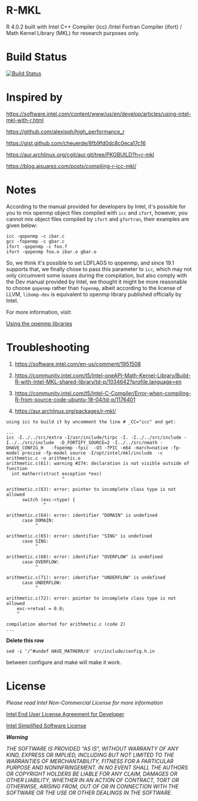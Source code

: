 # R-MKL
R 4.0.2 built with Intel C++ Compiler (icc) /Intel Fortran Compiler (ifort) / Math Kernel Library (MKL) for research purposes only.

# Build Status

[![Build Status](https://travis-ci.com/MitsuhaMiyamizu/R-MKL.svg?branch=master)](https://travis-ci.com/MitsuhaMiyamizu/R-MKL)

# Inspired by

https://software.intel.com/content/www/us/en/develop/articles/using-intel-mkl-with-r.html

https://github.com/alexisph/high_performance_r

https://gist.github.com/cheuerde/8fb9fd0dc8c0eca17c16

https://aur.archlinux.org/cgit/aur.git/tree/PKGBUILD?h=r-mkl

https://blog.ajsuarez.com/posts/compiling-r-icc-mkl/

# Notes

According to the manual provided for developers by Intel, it's possible for you to mix openmp object files compiled with ```icc``` and ```ifort```, however, you cannot mix object files compiled by ```ifort``` and ```gfortran```, their examples are given below:

```
icc -qopenmp -c ibar.c
gcc -fopenmp -c gbar.c
ifort -qopenmp -c foo.f
ifort -qopenmp foo.o ibar.o gbar.o
```
So, we think it's possible to set LDFLAGS to qopenmp, and since 19.1 supports that, we finally chose to pass this parameter to ```icc```, which may not only circumvent some issues during the compilation, but also comply with the Dev manual provided by Intel, we thought it might be more reasonable to choose ```qopenmp``` rather than ```fopenmp```, albeit according to the license of LLVM, ```libomp-dev``` is equivalent to openmp library published officially by Intel.

For more information, visit: 

[Using the openmp libraries](https://software.intel.com/content/www/us/en/develop/documentation/cpp-compiler-developer-guide-and-reference/top/optimization-and-programming-guide/openmp-support/openmp-library-support/using-the-openmp-libraries.html)

# Troubleshooting

1) https://software.intel.com/en-us/comment/1951508

2) https://community.intel.com/t5/Intel-oneAPI-Math-Kernel-Library/Build-R-with-Intel-MKL-shared-library/td-p/1034642?profile.language=en

3) https://community.intel.com/t5/Intel-C-Compiler/Error-when-compiling-R-from-source-code-ubuntu-18-04/td-p/1176401

4) https://aur.archlinux.org/packages/r-mkl/

```
using icc to build it by uncomment the line # _CC="icc" and get:

...
icc -I../../src/extra -I/usr/include/tirpc -I. -I../../src/include -I../../src/include  -D_FORTIFY_SOURCE=2 -I../../src/nmath -DHAVE_CONFIG_H   -fopenmp -fpic  -O3 -fPIC -m64 -march=native -fp-model precise -fp-model source -I/opt/intel/mkl/include  -c arithmetic.c -o arithmetic.o
arithmetic.c(61): warning #274: declaration is not visible outside of function
  int matherr(struct exception *exc)
                     ^

arithmetic.c(63): error: pointer to incomplete class type is not allowed
      switch (exc->type) {
              ^

arithmetic.c(64): error: identifier "DOMAIN" is undefined
      case DOMAIN:
           ^

arithmetic.c(65): error: identifier "SING" is undefined
      case SING:
           ^

arithmetic.c(68): error: identifier "OVERFLOW" is undefined
      case OVERFLOW:
           ^

arithmetic.c(71): error: identifier "UNDERFLOW" is undefined
      case UNDERFLOW:
           ^

arithmetic.c(72): error: pointer to incomplete class type is not allowed
    exc->retval = 0.0;
    ^

compilation aborted for arithmetic.c (code 2)
...
```
**Delete this row**
```
sed -i '/^#undef HAVE_MATHERR/d' src/include/config.h.in
```
between configure and make will make it work.

# License

_Please read Intel Non-Commercial License for more information_

[Intel End User License Agreement for Developer](https://software.intel.com/content/dam/develop/external/us/en/documents/pdf/intel-developer-tools-eula-09-03-19.pdf)

[Intel Simplified Software License](https://software.intel.com/content/dam/develop/external/us/en/documents/pdf/intel-simplified-software-license.pdf)

***Warning***

_THE SOFTWARE IS PROVIDED "AS IS", WITHOUT WARRANTY OF ANY KIND, EXPRESS OR IMPLIED, INCLUDING BUT NOT LIMITED TO THE WARRANTIES OF MERCHANTABILITY, FITNESS FOR A PARTICULAR PURPOSE AND NONINFRINGEMENT. IN NO EVENT SHALL THE AUTHORS OR COPYRIGHT HOLDERS BE LIABLE FOR ANY CLAIM, DAMAGES OR OTHER LIABILITY, WHETHER IN AN ACTION OF CONTRACT, TORT OR OTHERWISE, ARISING FROM, OUT OF OR IN CONNECTION WITH THE SOFTWARE OR THE USE OR OTHER DEALINGS IN THE SOFTWARE._

